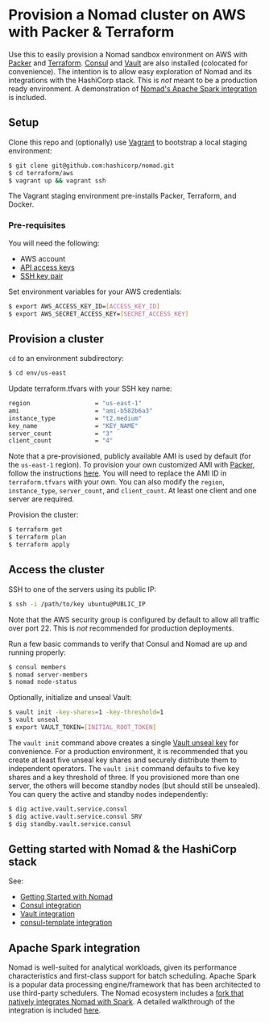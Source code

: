 # Provision a Nomad cluster on AWS with Packer & Terraform

Use this to easily provision a Nomad sandbox environment on AWS with 
[Packer](https://packer.io) and [Terraform](https://terraform.io). 
[Consul](https://www.consul.io/intro/index.html) and 
[Vault](https://www.vaultproject.io/intro/index.html) are also installed 
(colocated for convenience). The intention is to allow easy exploration of 
Nomad and its integrations with the HashiCorp stack. This is *not* meant to be
a production ready environment. A demonstration of [Nomad's Apache Spark 
integration](examples/spark/README.md) is included. 

## Setup

Clone this repo and (optionally) use [Vagrant](https://www.vagrantup.com/intro/index.html) 
to bootstrap a local staging environment:

```bash
$ git clone git@github.com:hashicorp/nomad.git
$ cd terraform/aws
$ vagrant up && vagrant ssh
```

The Vagrant staging environment pre-installs Packer, Terraform, and Docker.

### Pre-requisites

You will need the following:

- AWS account
- [API access keys](http://aws.amazon.com/developers/access-keys/)
- [SSH key pair](http://docs.aws.amazon.com/AWSEC2/latest/UserGuide/ec2-key-pairs.html)

Set environment variables for your AWS credentials:

```bash
$ export AWS_ACCESS_KEY_ID=[ACCESS_KEY_ID]
$ export AWS_SECRET_ACCESS_KEY=[SECRET_ACCESS_KEY]
```

## Provision a cluster

`cd` to an environment subdirectory:

```bash
$ cd env/us-east
```

Update terraform.tfvars with your SSH key name:

```bash
region                  = "us-east-1"
ami                     = "ami-b582b6a3"
instance_type           = "t2.medium"
key_name                = "KEY_NAME"
server_count            = "3"
client_count            = "4"
```

Note that a pre-provisioned, publicly available AMI is used by default 
(for the `us-east-1` region). To provision your own customized AMI with 
[Packer](https://www.packer.io/intro/index.html), follow the instructions 
[here](aws/packer/README.md). You will need to replace the AMI ID in 
`terraform.tfvars` with your own. You can also modify the `region`, 
`instance_type`, `server_count`, and `client_count`. At least one client and
one server are required.

Provision the cluster:

```bash
$ terraform get
$ terraform plan
$ terraform apply
```

## Access the cluster

SSH to one of the servers using its public IP:

```bash
$ ssh -i /path/to/key ubuntu@PUBLIC_IP
```

Note that the AWS security group is configured by default to allow all traffic 
over port 22. This is *not* recommended for production deployments.

Run a few basic commands to verify that Consul and Nomad are up and running 
properly:

```bash
$ consul members
$ nomad server-members
$ nomad node-status
```

Optionally, initialize and unseal Vault:

```bash
$ vault init -key-shares=1 -key-threshold=1
$ vault unseal
$ export VAULT_TOKEN=[INITIAL_ROOT_TOKEN]
```

The `vault init` command above creates a single 
[Vault unseal key](https://www.vaultproject.io/docs/concepts/seal.html) for 
convenience. For a production environment, it is recommended that you create at 
least five unseal key shares and securely distribute them to independent 
operators. The `vault init` command defaults to five key shares and a key 
threshold of three. If you provisioned more than one server, the others will 
become standby nodes (but should still be unsealed). You can query the active 
and standby nodes independently:

```bash
$ dig active.vault.service.consul
$ dig active.vault.service.consul SRV
$ dig standby.vault.service.consul
``` 

## Getting started with Nomad & the HashiCorp stack

See:

* [Getting Started with Nomad](https://www.nomadproject.io/intro/getting-started/jobs.html)
* [Consul integration](https://www.nomadproject.io/docs/service-discovery/index.html)
* [Vault integration](https://www.nomadproject.io/docs/vault-integration/index.html)
* [consul-template integration](https://www.nomadproject.io/docs/job-specification/template.html) 

## Apache Spark integration

Nomad is well-suited for analytical workloads, given its performance 
characteristics and first-class support for batch scheduling. Apache Spark is a 
popular data processing engine/framework that has been architected to use 
third-party schedulers. The Nomad ecosystem includes a [fork that natively 
integrates Nomad with Spark](https://github.com/hashicorp/nomad-spark). A
detailed walkthrough of the integration is included [here](examples/spark/README.md).
